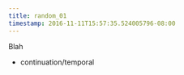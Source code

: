 ```yaml
---
title: random_01
timestamp: 2016-11-11T15:57:35.524005796-08:00
---
```


Blah
* continuation/temporal
